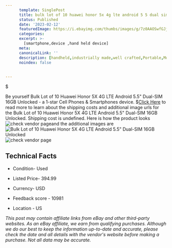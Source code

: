```yaml
---
      template: SinglePost
      title: bulk lot of 10 huawei honor 5x 4g lte android 5 5 dual sim 16gb unlocked
      status: Published
      date: '2023-02-12'
      featuredImage: https://i.ebayimg.com/thumbs/images/g/7z0AAOSwfGJjXHSn/s-l225.jpg
      categories: 
      excerpt: >-
        [smartphone,device ,hand held device]
      meta:
      canonicalLink: ''
      description: [handheld,industrially made,well crafted,Portable,Mobile,Compact,Convenient,Lightweight,Maneuverable,Man-portable,Miniature,Carriable,Hand-held,Light,Holdable,Transportable,Mobile device,Pocket-sized,On-the-go,Wireless,Cordless,Compact size,Convenient size, smartphone,device ,hand held device]
      noindex: false
      
        
---
```

$

Be yourself Bulk Lot of 10 Huawei Honor 5X 4G LTE Android 5.5" Dual-SIM 16GB Unlocked - a 1-star Cell Phones & Smartphones device.
$[Click Here](https://www.ebay.com/itm/275527564092?hash=item4026b8fb3c%3Ag%3A7z0AAOSwfGJjXHSn&mkevt=1&mkcid=1&mkrid=711-53200-19255-0&campid=%253CePNCampaignId%253E&customid=%253CreferenceId%253E&toolid=10049) to read more to learn about the shipping costs and additional image urls for the Bulk Lot of 10 Huawei Honor 5X 4G LTE Android 5.5" Dual-SIM 16GB Unlocked. Shipping cost is undefined. Here is how the product looks ![check vendor page](https://i.ebayimg.com/thumbs/images/g/7z0AAOSwfGJjXHSn/s-l225.jpg)and the additional images are![Bulk Lot of 10 Huawei Honor 5X 4G LTE Android 5.5" Dual-SIM 16GB Unlocked](https://i.ebayimg.com/images/g/7z0AAOSwfGJjXHSn/s-l1600.jpg)![check vendor page](https://origin-galleryplus.ebayimg.com/ws/web/275527564092_2_0_1/225x225.jpg,https://origin-galleryplus.ebayimg.com/ws/web/275527564092_3_0_1/225x225.jpg,https://origin-galleryplus.ebayimg.com/ws/web/275527564092_4_0_1/225x225.jpg,https://origin-galleryplus.ebayimg.com/ws/web/275527564092_5_0_1/225x225.jpg)



 ## Technical Facts 



     
      

 - Condition- Used 


      

 - Listed Price- 394.99 


      

 - Currency- USD 


      

 - Feedback score - 10981 


      

 - Location - US 


      
      

 *_This post may contain affiliate links from eBay and other third-party websites. As an eBay affiliate, we earn from qualifying purchases. Although we do our best to keep the information up-to-date and accurate, please check the date and all details with the vendor's website before making a purchase. Not all data may be accurate._*






